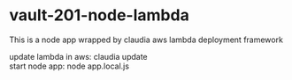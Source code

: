 # vault-201-node-lambda
This is a node app wrapped by claudia aws lambda deployment framework<br/>

update lambda in aws: claudia update<br/>
start node app: node app.local.js<br/>

